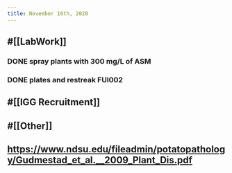 ```yaml
---
title: November 16th, 2020
---
```


## #[[LabWork]] 
### DONE spray plants with 300 mg/L of ASM 

### DONE plates and restreak FUI002

## #[[IGG Recruitment]]
### 

## #[[Other]]
### 

## https://www.ndsu.edu/fileadmin/potatopathology/Gudmestad_et_al.__2009_Plant_Dis.pdf
